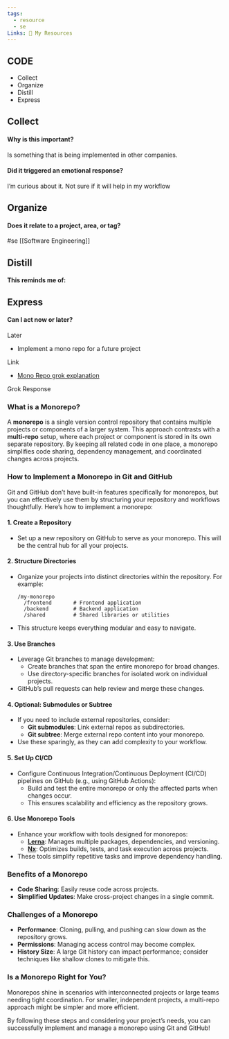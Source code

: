 ```yaml
---
tags:
  - resource
  - se
Links: 🥇 My Resources
---
```

## CODE

- Collect
- Organize
- Distill
- Express
## Collect

#### Why is this important?
Is something that is being implemented in other companies.

#### Did it triggered an emotional response?
I’m curious about it.
Not sure if it will help in my workflow

## Organize

#### Does it relate to a project, area, or tag?
#se 
[[Software Engineering]]

## Distill

#### This reminds me of:

## Express

#### Can I act now or later?
Later
- Implement a mono repo for a future project

Link
- [Mono Repo grok explanation](https://x.com/i/grok/share/JULNa5MJn4GBaoJ98qAYp1cqS)

Grok Response


### What is a Monorepo?

A **monorepo** is a single version control repository that contains multiple projects or components of a larger system. This approach contrasts with a **multi-repo** setup, where each project or component is stored in its own separate repository. By keeping all related code in one place, a monorepo simplifies code sharing, dependency management, and coordinated changes across projects.

### How to Implement a Monorepo in Git and GitHub

Git and GitHub don’t have built-in features specifically for monorepos, but you can effectively use them by structuring your repository and workflows thoughtfully. Here’s how to implement a monorepo:

#### 1. Create a Repository
- Set up a new repository on GitHub to serve as your monorepo. This will be the central hub for all your projects.

#### 2. Structure Directories
- Organize your projects into distinct directories within the repository. For example:
  ```
  /my-monorepo
    /frontend       # Frontend application
    /backend        # Backend application
    /shared         # Shared libraries or utilities
  ```
- This structure keeps everything modular and easy to navigate.

#### 3. Use Branches
- Leverage Git branches to manage development:
  - Create branches that span the entire monorepo for broad changes.
  - Use directory-specific branches for isolated work on individual projects.
- GitHub’s pull requests can help review and merge these changes.

#### 4. Optional: Submodules or Subtree
- If you need to include external repositories, consider:
  - **Git submodules**: Link external repos as subdirectories.
  - **Git subtree**: Merge external repo content into your monorepo.
- Use these sparingly, as they can add complexity to your workflow.

#### 5. Set Up CI/CD
- Configure Continuous Integration/Continuous Deployment (CI/CD) pipelines on GitHub (e.g., using GitHub Actions):
  - Build and test the entire monorepo or only the affected parts when changes occur.
  - This ensures scalability and efficiency as the repository grows.

#### 6. Use Monorepo Tools
- Enhance your workflow with tools designed for monorepos:
  - **[Lerna](https://lerna.js.org/)**: Manages multiple packages, dependencies, and versioning.
  - **[Nx](https://nx.dev/)**: Optimizes builds, tests, and task execution across projects.
- These tools simplify repetitive tasks and improve dependency handling.

### Benefits of a Monorepo
- **Code Sharing**: Easily reuse code across projects.
- **Simplified Updates**: Make cross-project changes in a single commit.

### Challenges of a Monorepo
- **Performance**: Cloning, pulling, and pushing can slow down as the repository grows.
- **Permissions**: Managing access control may become complex.
- **History Size**: A large Git history can impact performance; consider techniques like shallow clones to mitigate this.

### Is a Monorepo Right for You?
Monorepos shine in scenarios with interconnected projects or large teams needing tight coordination. For smaller, independent projects, a multi-repo approach might be simpler and more efficient.

By following these steps and considering your project’s needs, you can successfully implement and manage a monorepo using Git and GitHub!